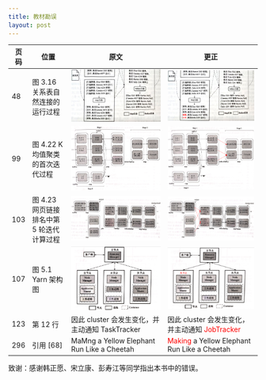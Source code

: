```yaml
---
title: 教材勘误
layout: post
---
```


| 页码 | 位置                                       | 原文                                                         | 更正                                                         |
| ---- | ------------------------------------------ | ------------------------------------------------------------ | ------------------------------------------------------------ |
| 48   | 图 3.16 关系表自然连接的运行过程            | <img src="../assets/source/corrigendum/48_3.16_a.png" style="zoom:80%;" /> | <img src="../assets/source/corrigendum/48_3.16_b.png" style="zoom:80%;" /> |
| 99   | 图 4.22  K 均值聚类的首次迭代过程          | <img src="../assets/source/corrigendum/99_4.22_a.png" style="zoom:80%;" /> | <img src="../assets/source/corrigendum/99_4.22_b.png" style="zoom:50%;" /> |
| 103  | 图 4.23  网页链接排名中第 5 轮迭代计算过程 | <img src="../assets/source/corrigendum/103_4.23_a.png" style="zoom:80%;" /> | <img src="../assets/source/corrigendum/103_4.23_b.png" style="zoom:50%;" /> |
| 107  | 图 5.1  Yarn 架构图                        | <img src="../assets/source/corrigendum/107_5.1_a.png" style="zoom:80%;" /> | <img src="../assets/source/corrigendum/107_5.1_b.png" style="zoom:50%;" /> |
| 123  | 第 12 行                                   | 因此 cluster 会发生变化，并主动通知 TaskTracker              | 因此 cluster 会发生变化，并主动通知<font color="red"> JobTracker</font> |
| 296  | 引用 [68]                                  | MaMng a Yellow Elephant Run Like a Cheetah                   | <font color="red">Making</font> a Yellow Elephant Run Like a Cheetah |

致谢：感谢韩正愿、宋立康、彭寿江等同学指出本书中的错误。

